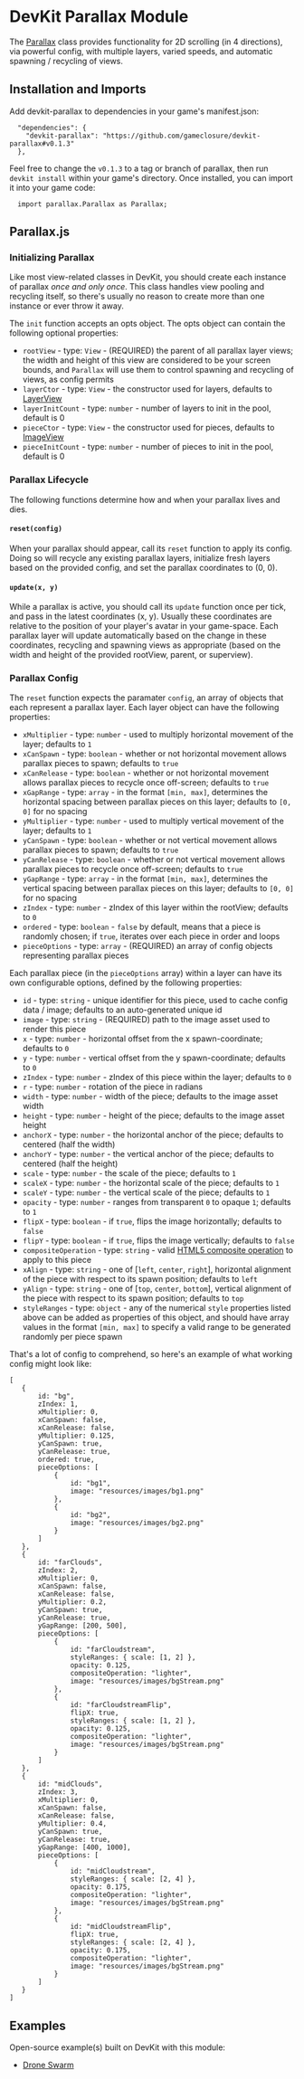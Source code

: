 DevKit Parallax Module
======================

The [Parallax](https://github.com/gameclosure/devkit-parallax/blob/master/src/Parallax.js) class provides functionality for 2D scrolling (in 4 directions), via powerful config, with multiple layers, varied speeds, and automatic spawning / recycling of views.

## Installation and Imports

Add devkit-parallax to dependencies in your game's manifest.json:
```
  "dependencies": {
    "devkit-parallax": "https://github.com/gameclosure/devkit-parallax#v0.1.3"
  },
```

Feel free to change the `v0.1.3` to a tag or branch of parallax, then run `devkit install` within your game's directory. Once installed, you can import it into your game code:
```
  import parallax.Parallax as Parallax;
```

## Parallax.js

### Initializing Parallax

Like most view-related classes in DevKit, you should create each instance of parallax *once and only once*. This class handles view pooling and recycling itself, so there's usually no reason to create more than one instance or ever throw it away.

The `init` function accepts an opts object. The opts object can contain the following optional properties:

 * `rootView` - type: `View` - (REQUIRED) the parent of all parallax layer views; the width and height of this view are considered to be your screen bounds, and `Parallax` will use them to control spawning and recycling of views, as config permits
 * `layerCtor` - type: `View` - the constructor used for layers, defaults to [LayerView](https://github.com/gameclosure/devkit-parallax/blob/master/src/Parallax.js#L229)
 * `layerInitCount` - type: `number` - number of layers to init in the pool, default is 0
 * `pieceCtor` - type: `View` - the constructor used for pieces, defaults to [ImageView](http://docs.gameclosure.com/api/ui-images.html#class-ui.imageview)
 * `pieceInitCount` - type: `number` - number of pieces to init in the pool, default is 0

### Parallax Lifecycle

The following functions determine how and when your parallax lives and dies.

#### `reset(config)`
When your parallax should appear, call its `reset` function to apply its config. Doing so will recycle any existing parallax layers, initialize fresh layers based on the provided config, and set the parallax coordinates to (0, 0).

#### `update(x, y)`
While a parallax is active, you should call its `update` function once per tick, and pass in the latest coordinates (x, y). Usually these coordinates are relative to the position of your player's avatar in your game-space. Each parallax layer will update automatically based on the change in these coordinates, recycling and spawning views as appropriate (based on the width and height of the provided rootView, parent, or superview).


### Parallax Config

The `reset` function expects the paramater `config`, an array of objects that each represent a parallax layer. Each layer object can have the following properties:

 * `xMultiplier` - type: `number` - used to multiply horizontal movement of the layer; defaults to `1`
 * `xCanSpawn` - type: `boolean` - whether or not horizontal movement allows parallax pieces to spawn; defaults to `true`
 * `xCanRelease` - type: `boolean` - whether or not horizontal movement allows parallax pieces to recycle once off-screen; defaults to `true`
 * `xGapRange` - type: `array` - in the format `[min, max]`, determines the horizontal spacing between parallax pieces on this layer; defaults to `[0, 0]` for no spacing
 * `yMultiplier` - type: `number` - used to multiply vertical movement of the layer; defaults to `1`
 * `yCanSpawn` - type: `boolean` - whether or not vertical movement allows parallax pieces to spawn; defaults to `true`
 * `yCanRelease` - type: `boolean` - whether or not vertical movement allows parallax pieces to recycle once off-screen; defaults to `true`
 * `yGapRange` - type: `array` - in the format `[min, max]`, determines the vertical spacing between parallax pieces on this layer; defaults to `[0, 0]` for no spacing
 * `zIndex` - type: `number` - zIndex of this layer within the rootView; defaults to `0`
 * `ordered` - type: `boolean` - `false` by default, means that a piece is randomly chosen; if `true`, iterates over each piece in order and loops
 * `pieceOptions` - type: `array` - (REQUIRED) an array of config objects representing parallax pieces

Each parallax piece (in the `pieceOptions` array) within a layer can have its own configurable options, defined by the following properties:

 * `id` - type: `string` - unique identifier for this piece, used to cache config data / image; defaults to an auto-generated unique id
 * `image` - type: `string` - (REQUIRED) path to the image asset used to render this piece
 * `x` - type: `number` - horizontal offset from the x spawn-coordinate; defaults to `0`
 * `y` - type: `number` - vertical offset from the y spawn-coordinate; defaults to `0`
 * `zIndex` - type: `number` - zIndex of this piece within the layer; defaults to `0`
 * `r` - type: `number` - rotation of the piece in radians
 * `width` - type: `number` - width of the piece; defaults to the image asset width
 * `height` - type: `number` - height of the piece; defaults to the image asset height
 * `anchorX` - type: `number` - the horizontal anchor of the piece; defaults to centered (half the width)
 * `anchorY` - type: `number` - the vertical anchor of the piece; defaults to centered (half the height)
 * `scale` - type: `number` - the scale of the piece; defaults to `1`
 * `scaleX` - type: `number` - the horizontal scale of the piece; defaults to `1`
 * `scaleY` - type: `number` - the vertical scale of the piece; defaults to `1`
 * `opacity` - type: `number` - ranges from transparent `0` to opaque `1`; defaults to `1`
 * `flipX` - type: `boolean` - if `true`, flips the image horizontally; defaults to `false`
 * `flipY` - type: `boolean` - if `true`, flips the image vertically; defaults to `false`
 * `compositeOperation` - type: `string` - valid [HTML5 composite operation](https://developer.mozilla.org/en-US/docs/Web/API/Canvas_API/Tutorial/Compositing) to apply to this piece
 * `xAlign` - type: `string` - one of [`left`, `center`, `right`], horizontal alignment of the piece with respect to its spawn position; defaults to `left`
 * `yAlign` - type: `string` - one of [`top`, `center`, `bottom`], vertical alignment of the piece with respect to its spawn position; defaults to `top`
 * `styleRanges` - type: `object` - any of the numerical `style` properties listed above can be added as properties of this object, and should have array values in the format `[min, max]` to specify a valid range to be generated randomly per piece spawn

That's a lot of config to comprehend, so here's an example of what working config might look like:

 ```
 [
    {
        id: "bg",
        zIndex: 1,
        xMultiplier: 0,
        xCanSpawn: false,
        xCanRelease: false,
        yMultiplier: 0.125,
        yCanSpawn: true,
        yCanRelease: true,
        ordered: true,
        pieceOptions: [
            {
                id: "bg1",
                image: "resources/images/bg1.png"
            },
            {
                id: "bg2",
                image: "resources/images/bg2.png"
            }
        ]
    },
    {
        id: "farClouds",
        zIndex: 2,
        xMultiplier: 0,
        xCanSpawn: false,
        xCanRelease: false,
        yMultiplier: 0.2,
        yCanSpawn: true,
        yCanRelease: true,
        yGapRange: [200, 500],
        pieceOptions: [
            {
                id: "farCloudstream",
                styleRanges: { scale: [1, 2] },
                opacity: 0.125,
                compositeOperation: "lighter",
                image: "resources/images/bgStream.png"
            },
            {
                id: "farCloudstreamFlip",
                flipX: true,
                styleRanges: { scale: [1, 2] },
                opacity: 0.125,
                compositeOperation: "lighter",
                image: "resources/images/bgStream.png"
            }
        ]
    },
    {
        id: "midClouds",
        zIndex: 3,
        xMultiplier: 0,
        xCanSpawn: false,
        xCanRelease: false,
        yMultiplier: 0.4,
        yCanSpawn: true,
        yCanRelease: true,
        yGapRange: [400, 1000],
        pieceOptions: [
            {
                id: "midCloudstream",
                styleRanges: { scale: [2, 4] },
                opacity: 0.175,
                compositeOperation: "lighter",
                image: "resources/images/bgStream.png"
            },
            {
                id: "midCloudstreamFlip",
                flipX: true,
                styleRanges: { scale: [2, 4] },
                opacity: 0.175,
                compositeOperation: "lighter",
                image: "resources/images/bgStream.png"
            }
        ]
    }
]
 ```


## Examples

Open-source example(s) built on DevKit with this module:

 * [Drone Swarm](https://github.com/weebygames/swarm)
